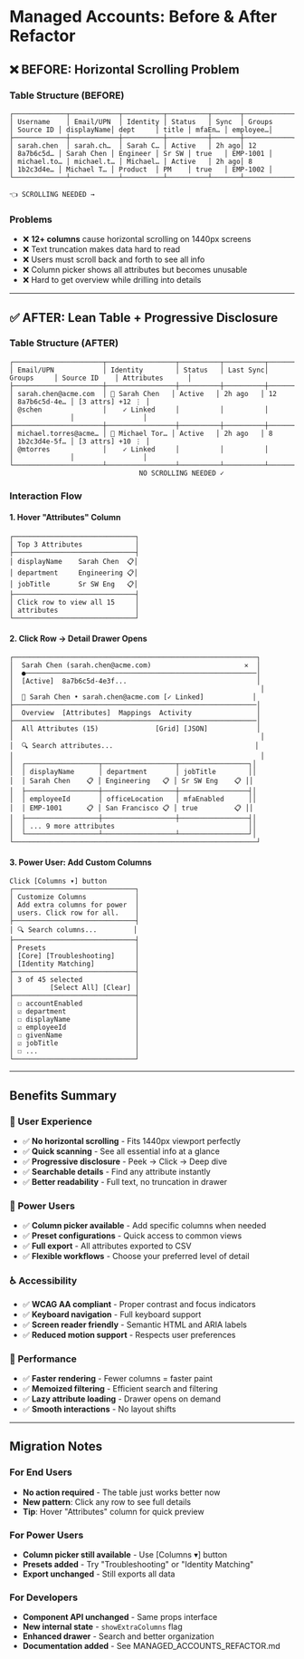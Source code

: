 # Managed Accounts: Before & After Refactor

## ❌ BEFORE: Horizontal Scrolling Problem

### Table Structure (BEFORE)
```
┌─────────────┬────────────┬──────────┬──────────┬───────┬────────────┬───────────┬────────────┬──────────┬───────┬────────┬──────────┐
│ Username    │ Email/UPN  │ Identity │ Status   │ Sync  │ Groups     │ Source ID │ displayName│ dept     │ title │ mfaEn… │ employee…│
├─────────────┼────────────┼──────────┼──────────┼───────┼────────────┼───────────┼────────────┼──────────┼───────┼────────┼──────────┤
│ sarah.chen  │ sarah.ch…  │ Sarah C… │ Active   │ 2h ago│ 12         │ 8a7b6c5d… │ Sarah Chen │ Engineer │ Sr SW │ true   │ EMP-1001 │
│ michael.to… │ michael.t… │ Michael… │ Active   │ 2h ago│ 8          │ 1b2c3d4e… │ Michael T… │ Product  │ PM    │ true   │ EMP-1002 │
└─────────────┴────────────┴──────────┴──────────┴───────┴────────────┴───────────┴────────────┴──────────┴───────┴────────┴──────────┘
                                                                         👈 SCROLLING NEEDED →
```

### Problems
- ❌ **12+ columns** cause horizontal scrolling on 1440px screens
- ❌ Text truncation makes data hard to read
- ❌ Users must scroll back and forth to see all info
- ❌ Column picker shows all attributes but becomes unusable
- ❌ Hard to get overview while drilling into details

---

## ✅ AFTER: Lean Table + Progressive Disclosure

### Table Structure (AFTER)
```
┌──────────────────────┬─────────────────┬──────────┬──────────┬────────────┬──────────────┬─────────────────┐
│ Email/UPN            │ Identity        │ Status   │ Last Sync│ Groups     │ Source ID    │ Attributes      │
├──────────────────────┼─────────────────┼──────────┼──────────┼────────────┼──────────────┼─────────────────┤
│ sarah.chen@acme.com  │ 👤 Sarah Chen   │ Active   │ 2h ago   │ 12         │ 8a7b6c5d-4e… │ [3 attrs] +12 ⋮ │
│ @schen               │    ✓ Linked     │          │          │            │              │                 │
├──────────────────────┼─────────────────┼──────────┼──────────┼────────────┼──────────────┼─────────────────┤
│ michael.torres@acme… │ 👤 Michael Tor… │ Active   │ 2h ago   │ 8          │ 1b2c3d4e-5f… │ [3 attrs] +10 ⋮ │
│ @mtorres             │    ✓ Linked     │          │          │            │              │                 │
└──────────────────────┴─────────────────┴──────────┴──────────┴────────────┴──────────────┴─────────────────┘
                                NO SCROLLING NEEDED ✓
```

### Interaction Flow

#### 1. Hover "Attributes" Column
```
┌──────────────────────────────┐
│ Top 3 Attributes             │
├──────────────────────────────┤
│ displayName    Sarah Chen  📋│
│ department     Engineering 📋│
│ jobTitle       Sr SW Eng   📋│
├──────────────────────────────┤
│ Click row to view all 15     │
│ attributes                   │
└──────────────────────────────┘
```

#### 2. Click Row → Detail Drawer Opens
```
┌────────────────────────────────────────────────────────────┐
│  Sarah Chen (sarah.chen@acme.com)                       ✕  │
│  ●─────────────────────────────────────────────────────────│
│  [Active]  8a7b6c5d-4e3f...                                │
│                                                             │
│  👤 Sarah Chen • sarah.chen@acme.com [✓ Linked]            │
├────────────────────────────────────────────────────────────│
│  Overview  [Attributes]  Mappings  Activity                │
├────────────────────────────────────────────────────────────│
│  All Attributes (15)              [Grid] [JSON]            │
│                                                             │
│  🔍 Search attributes...                                   │
│                                                             │
│  ┌──────────────────┬──────────────────┬─────────────────┐│
│  │ displayName      │ department       │ jobTitle        ││
│  │ Sarah Chen    📋 │ Engineering   📋 │ Sr SW Eng    📋 ││
│  ├──────────────────┼──────────────────┼─────────────────┤│
│  │ employeeId       │ officeLocation   │ mfaEnabled      ││
│  │ EMP-1001      📋 │ San Francisco 📋 │ true         📋 ││
│  ├──────────────────┼──────────────────┼─────────────────┤│
│  │ ... 9 more attributes                                 ││
│  └──────────────────┴──────────────────┴─────────────────┘│
└────────────────────────────────────────────────────────────┘
```

#### 3. Power User: Add Custom Columns
```
Click [Columns ▾] button
┌──────────────────────────────┐
│ Customize Columns            │
│ Add extra columns for power  │
│ users. Click row for all.    │
├──────────────────────────────┤
│ 🔍 Search columns...         │
├──────────────────────────────┤
│ Presets                      │
│ [Core] [Troubleshooting]     │
│ [Identity Matching]          │
├──────────────────────────────┤
│ 3 of 45 selected             │
│         [Select All] [Clear] │
├──────────────────────────────┤
│ ☐ accountEnabled             │
│ ☑ department                 │
│ ☐ displayName                │
│ ☑ employeeId                 │
│ ☐ givenName                  │
│ ☑ jobTitle                   │
│ ☐ ...                        │
└──────────────────────────────┘
```

---

## Benefits Summary

### 🎯 User Experience
- ✅ **No horizontal scrolling** - Fits 1440px viewport perfectly
- ✅ **Quick scanning** - See all essential info at a glance
- ✅ **Progressive disclosure** - Peek → Click → Deep dive
- ✅ **Searchable details** - Find any attribute instantly
- ✅ **Better readability** - Full text, no truncation in drawer

### 💪 Power Users
- ✅ **Column picker available** - Add specific columns when needed
- ✅ **Preset configurations** - Quick access to common views
- ✅ **Full export** - All attributes exported to CSV
- ✅ **Flexible workflows** - Choose your preferred level of detail

### ♿ Accessibility
- ✅ **WCAG AA compliant** - Proper contrast and focus indicators
- ✅ **Keyboard navigation** - Full keyboard support
- ✅ **Screen reader friendly** - Semantic HTML and ARIA labels
- ✅ **Reduced motion support** - Respects user preferences

### 🚀 Performance
- ✅ **Faster rendering** - Fewer columns = faster paint
- ✅ **Memoized filtering** - Efficient search and filtering
- ✅ **Lazy attribute loading** - Drawer opens on demand
- ✅ **Smooth interactions** - No layout shifts

---

## Migration Notes

### For End Users
- **No action required** - The table just works better now
- **New pattern**: Click any row to see full details
- **Tip**: Hover "Attributes" column for quick preview

### For Power Users
- **Column picker still available** - Use [Columns ▾] button
- **Presets added** - Try "Troubleshooting" or "Identity Matching"
- **Export unchanged** - Still exports all data

### For Developers
- **Component API unchanged** - Same props interface
- **New internal state** - `showExtraColumns` flag
- **Enhanced drawer** - Search and better organization
- **Documentation added** - See MANAGED_ACCOUNTS_REFACTOR.md
